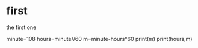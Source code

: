 # first
the first one
                                      
minute=108
hours=minute//60
m=minute-hours*60
print(m)
print(hours,m)
